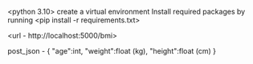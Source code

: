 <python 3.10>
create a virtual environment
Install required packages by running <pip install -r requirements.txt> 

<url - http://localhost:5000/bmi>

post_json - {
    "age":int,
    "weight":float (kg),
    "height":float (cm)
}